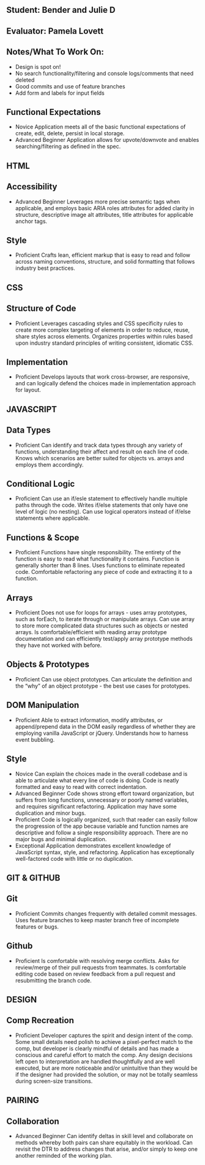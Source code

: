 ## Student: Bender and Julie D
## Evaluator: Pamela Lovett
## Notes/What To Work On:

- Design is spot on! 
- No search functionality/filtering and console logs/comments that need deleted
- Good commits and use of feature branches
- Add form and labels for input fields 


## Functional Expectations

* Novice	Application meets all of the basic functional expectations of create, edit, delete, persist in local storage.
* Advanced Beginner	Application allows for upvote/downvote and enables searching/filtering as defined in the spec.

## HTML

## Accessibility

* Advanced Beginner	Leverages more precise semantic tags when applicable, and employs basic ARIA roles attributes for added clarity in structure, descriptive image alt attributes, title attributes for applicable anchor tags.

## Style

* Proficient	Crafts lean, efficient markup that is easy to read and follow across naming conventions, structure, and solid formatting that follows industry best practices.

## CSS

## Structure of Code

* Proficient	Leverages cascading styles and CSS specificity rules to create more complex targeting of elements in order to reduce, reuse, share styles across elements. Organizes properties within rules based upon industry standard principles of writing consistent, idiomatic CSS.

## Implementation

* Proficient	Develops layouts that work cross-browser, are responsive, and can logically defend the choices made in implementation approach for layout.

## JAVASCRIPT

## Data Types

* Proficient	Can identify and track data types through any variety of functions, understanding their affect and result on each line of code. Knows which scenarios are better suited for objects vs. arrays and employs them accordingly.

## Conditional Logic

* Proficient	Can use an if/esle statement to effectively handle multiple paths through the code. Writes if/else statements that only have one level of logic (no nesting). Can use logical operators instead of if/else statements where applicable.

## Functions & Scope

* Proficient	Functions have single responsibility. The entirety of the function is easy to read what functionality it contains. Function is generally shorter than 8 lines. Uses functions to eliminate repeated code. Comfortable refactoring any piece of code and extracting it to a function.

## Arrays

* Proficient	Does not use for loops for arrays - uses array prototypes, such as forEach, to iterate through or manipulate arrays. Can use array to store more complicated data structures such as objects or nested arrays. Is comfortable/efficient with reading array prototype documentation and can efficiently test/apply array prototype methods they have not worked with before.

## Objects & Prototypes

* Proficient	Can use object prototypes. Can articulate the definition and the “why” of an object prototype - the best use cases for prototypes.

## DOM Manipulation

* Proficient	Able to extract information, modify attributes, or append/prepend data in the DOM easily regardless of whether they are employing vanilla JavaScript or jQuery. Understands how to harness event bubbling.

## Style

* Novice	Can explain the choices made in the overall codebase and is able to articulate what every line of code is doing. Code is neatly formatted and easy to read with correct indentation.
* Advanced Beginner	Code shows strong effort toward organization, but suffers from long functions, unnecessary or poorly named variables, and requires significant refactoring. Application may have some duplication and minor bugs.
* Proficient	Code is logically organized, such that reader can easily follow the progression of the app because variable and function names are descriptive and follow a single responsibility approach. There are no major bugs and minimal duplication.
* Exceptional	Application demonstrates excellent knowledge of JavaScript syntax, style, and refactoring. Application has exceptionally well-factored code with little or no duplication.

## GIT & GITHUB

## Git

* Proficient	Commits changes frequently with detailed commit messages. Uses feature branches to keep master branch free of incomplete features or bugs.

## Github

* Proficient	Is comfortable with resolving merge conflicts. Asks for review/merge of their pull requests from teammates. Is comfortable editing code based on review feedback from a pull request and resubmitting the branch code.

## DESIGN

## Comp Recreation

* Proficient	Developer captures the spirit and design intent of the comp. Some small details need polish to achieve a pixel-perfect match to the comp, but developer is clearly mindful of details and has made a conscious and careful effort to match the comp. Any design decisions left open to interpretation are handled thoughtfully and are well executed, but are more noticeable and/or unintuitive than they would be if the designer had provided the solution, or may not be totally seamless during screen-size transitions.

## PAIRING

## Collaboration

* Advanced Beginner	Can identify deltas in skill level and collaborate on methods whereby both pairs can share equitably in the workload. Can revisit the DTR to address changes that arise, and/or simply to keep one another reminded of the working plan.
